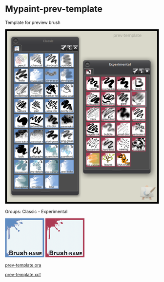 # Mypaint-prev-template

Template for preview brush

![Previews](https://raw.githubusercontent.com/eLeDeTe-LoDeTanda/Mypaint-prev-template/master/Previews.png)

Groups: Classic - Experimental

[![Classic](https://raw.githubusercontent.com/eLeDeTe-LoDeTanda/Mypaint-prev-template/master/Classic.png)](https://github.com/eLeDeTe-LoDeTanda/Mypaint-prev-template/tree/master/classic)
[![Experimental](https://raw.githubusercontent.com/eLeDeTe-LoDeTanda/Mypaint-prev-template/master/Experimental.png)](https://github.com/eLeDeTe-LoDeTanda/Mypaint-prev-template/tree/master/experimental)

[prev-template.ora](https://github.com/eLeDeTe-LoDeTanda/Mypaint-prev-template/raw/master/prev-template.ora)

[prev-template.xcf](https://github.com/eLeDeTe-LoDeTanda/Mypaint-prev-template/raw/master/prev-template.xcf)
